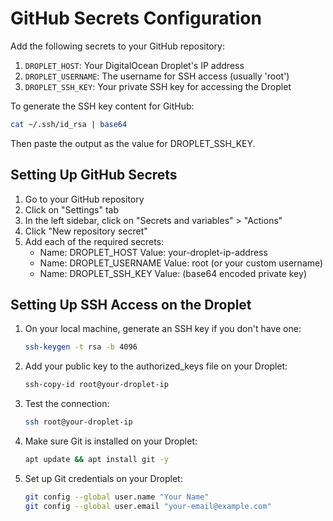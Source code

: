 # GitHub Secrets Configuration

Add the following secrets to your GitHub repository:

1. `DROPLET_HOST`: Your DigitalOcean Droplet's IP address
2. `DROPLET_USERNAME`: The username for SSH access (usually 'root')
3. `DROPLET_SSH_KEY`: Your private SSH key for accessing the Droplet

To generate the SSH key content for GitHub:
```bash
cat ~/.ssh/id_rsa | base64
```

Then paste the output as the value for DROPLET_SSH_KEY.

## Setting Up GitHub Secrets

1. Go to your GitHub repository
2. Click on "Settings" tab
3. In the left sidebar, click on "Secrets and variables" > "Actions"
4. Click "New repository secret"
5. Add each of the required secrets:
   - Name: DROPLET_HOST
     Value: your-droplet-ip-address
   - Name: DROPLET_USERNAME
     Value: root (or your custom username)
   - Name: DROPLET_SSH_KEY
     Value: (base64 encoded private key)

## Setting Up SSH Access on the Droplet

1. On your local machine, generate an SSH key if you don't have one:
   ```bash
   ssh-keygen -t rsa -b 4096
   ```

2. Add your public key to the authorized_keys file on your Droplet:
   ```bash
   ssh-copy-id root@your-droplet-ip
   ```

3. Test the connection:
   ```bash
   ssh root@your-droplet-ip
   ```

4. Make sure Git is installed on your Droplet:
   ```bash
   apt update && apt install git -y
   ```

5. Set up Git credentials on your Droplet:
   ```bash
   git config --global user.name "Your Name"
   git config --global user.email "your-email@example.com"
   ```
